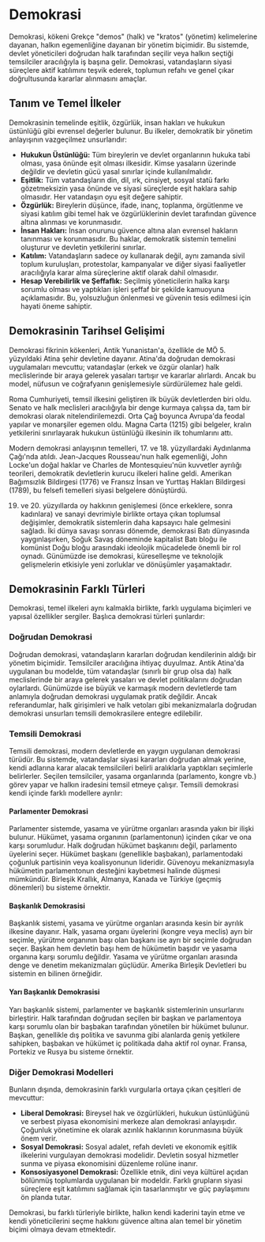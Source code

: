 ﻿# Demokrasi

Demokrasi, kökeni Grekçe "demos" (halk) ve "kratos" (yönetim) kelimelerine dayanan, halkın egemenliğine dayanan bir yönetim biçimidir. Bu sistemde, devlet yöneticileri doğrudan halk tarafından seçilir veya halkın seçtiği temsilciler aracılığıyla iş başına gelir. Demokrasi, vatandaşların siyasi süreçlere aktif katılımını teşvik ederek, toplumun refahı ve genel çıkar doğrultusunda kararlar alınmasını amaçlar.

## Tanım ve Temel İlkeler

Demokrasinin temelinde eşitlik, özgürlük, insan hakları ve hukukun üstünlüğü gibi evrensel değerler bulunur. Bu ilkeler, demokratik bir yönetim anlayışının vazgeçilmez unsurlarıdır:

*   **Hukukun Üstünlüğü:** Tüm bireylerin ve devlet organlarının hukuka tabi olması, yasa önünde eşit olması ilkesidir. Kimse yasaların üzerinde değildir ve devletin gücü yasal sınırlar içinde kullanılmalıdır.
*   **Eşitlik:** Tüm vatandaşların din, dil, ırk, cinsiyet, sosyal statü farkı gözetmeksizin yasa önünde ve siyasi süreçlerde eşit haklara sahip olmasıdır. Her vatandaşın oyu eşit değere sahiptir.
*   **Özgürlük:** Bireylerin düşünce, ifade, inanç, toplanma, örgütlenme ve siyasi katılım gibi temel hak ve özgürlüklerinin devlet tarafından güvence altına alınması ve korunmasıdır.
*   **İnsan Hakları:** İnsan onurunu güvence altına alan evrensel hakların tanınması ve korunmasıdır. Bu haklar, demokratik sistemin temelini oluşturur ve devletin yetkilerini sınırlar.
*   **Katılım:** Vatandaşların sadece oy kullanarak değil, aynı zamanda sivil toplum kuruluşları, protestolar, kampanyalar ve diğer siyasi faaliyetler aracılığıyla karar alma süreçlerine aktif olarak dahil olmasıdır.
*   **Hesap Verebilirlik ve Şeffaflık:** Seçilmiş yöneticilerin halka karşı sorumlu olması ve yaptıkları işleri şeffaf bir şekilde kamuoyuna açıklamasıdır. Bu, yolsuzluğun önlenmesi ve güvenin tesis edilmesi için hayati öneme sahiptir.

## Demokrasinin Tarihsel Gelişimi

Demokrasi fikrinin kökenleri, Antik Yunanistan'a, özellikle de MÖ 5. yüzyıldaki Atina şehir devletine dayanır. Atina'da doğrudan demokrasi uygulamaları mevcuttu; vatandaşlar (erkek ve özgür olanlar) halk meclislerinde bir araya gelerek yasaları tartışır ve kararlar alırlardı. Ancak bu model, nüfusun ve coğrafyanın genişlemesiyle sürdürülemez hale geldi.

Roma Cumhuriyeti, temsil ilkesini geliştiren ilk büyük devletlerden biri oldu. Senato ve halk meclisleri aracılığıyla bir denge kurmaya çalışsa da, tam bir demokrasi olarak nitelendirilemezdi. Orta Çağ boyunca Avrupa'da feodal yapılar ve monarşiler egemen oldu. Magna Carta (1215) gibi belgeler, kralın yetkilerini sınırlayarak hukukun üstünlüğü ilkesinin ilk tohumlarını attı.

Modern demokrasi anlayışının temelleri, 17. ve 18. yüzyıllardaki Aydınlanma Çağı'nda atıldı. Jean-Jacques Rousseau'nun halk egemenliği, John Locke'un doğal haklar ve Charles de Montesquieu'nün kuvvetler ayrılığı teorileri, demokratik devletlerin kurucu ilkeleri haline geldi. Amerikan Bağımsızlık Bildirgesi (1776) ve Fransız İnsan ve Yurttaş Hakları Bildirgesi (1789), bu felsefi temelleri siyasi belgelere dönüştürdü.

19. ve 20. yüzyıllarda oy hakkının genişlemesi (önce erkeklere, sonra kadınlara) ve sanayi devrimiyle birlikte ortaya çıkan toplumsal değişimler, demokratik sistemlerin daha kapsayıcı hale gelmesini sağladı. İki dünya savaşı sonrası dönemde, demokrasi Batı dünyasında yaygınlaşırken, Soğuk Savaş döneminde kapitalist Batı bloğu ile komünist Doğu bloğu arasındaki ideolojik mücadelede önemli bir rol oynadı. Günümüzde ise demokrasi, küreselleşme ve teknolojik gelişmelerin etkisiyle yeni zorluklar ve dönüşümler yaşamaktadır.

## Demokrasinin Farklı Türleri

Demokrasi, temel ilkeleri aynı kalmakla birlikte, farklı uygulama biçimleri ve yapısal özellikler sergiler. Başlıca demokrasi türleri şunlardır:

### Doğrudan Demokrasi

Doğrudan demokrasi, vatandaşların kararları doğrudan kendilerinin aldığı bir yönetim biçimidir. Temsilciler aracılığına ihtiyaç duyulmaz. Antik Atina'da uygulanan bu modelde, tüm vatandaşlar (sınırlı bir grup olsa da) halk meclislerinde bir araya gelerek yasaları ve devlet politikalarını doğrudan oylarlardı. Günümüzde ise büyük ve karmaşık modern devletlerde tam anlamıyla doğrudan demokrasi uygulamak pratik değildir. Ancak referandumlar, halk girişimleri ve halk vetoları gibi mekanizmalarla doğrudan demokrasi unsurları temsili demokrasilere entegre edilebilir.

### Temsili Demokrasi

Temsili demokrasi, modern devletlerde en yaygın uygulanan demokrasi türüdür. Bu sistemde, vatandaşlar siyasi kararları doğrudan almak yerine, kendi adlarına karar alacak temsilcileri belirli aralıklarla yaptıkları seçimlerle belirlerler. Seçilen temsilciler, yasama organlarında (parlamento, kongre vb.) görev yapar ve halkın iradesini temsil etmeye çalışır. Temsili demokrasi kendi içinde farklı modellere ayrılır:

#### Parlamenter Demokrasi

Parlamenter sistemde, yasama ve yürütme organları arasında yakın bir ilişki bulunur. Hükümet, yasama organının (parlamentonun) içinden çıkar ve ona karşı sorumludur. Halk doğrudan hükümet başkanını değil, parlamento üyelerini seçer. Hükümet başkanı (genellikle başbakan), parlamentodaki çoğunluk partisinin veya koalisyonunun lideridir. Güvenoyu mekanizmasıyla hükümetin parlamentonun desteğini kaybetmesi halinde düşmesi mümkündür. Birleşik Krallık, Almanya, Kanada ve Türkiye (geçmiş dönemleri) bu sisteme örnektir.

#### Başkanlık Demokrasisi

Başkanlık sistemi, yasama ve yürütme organları arasında kesin bir ayrılık ilkesine dayanır. Halk, yasama organı üyelerini (kongre veya meclis) ayrı bir seçimle, yürütme organının başı olan başkanı ise ayrı bir seçimle doğrudan seçer. Başkan hem devletin başı hem de hükümetin başıdır ve yasama organına karşı sorumlu değildir. Yasama ve yürütme organları arasında denge ve denetim mekanizmaları güçlüdür. Amerika Birleşik Devletleri bu sistemin en bilinen örneğidir.

#### Yarı Başkanlık Demokrasisi

Yarı başkanlık sistemi, parlamenter ve başkanlık sistemlerinin unsurlarını birleştirir. Halk tarafından doğrudan seçilen bir başkan ve parlamentoya karşı sorumlu olan bir başbakan tarafından yönetilen bir hükümet bulunur. Başkan, genellikle dış politika ve savunma gibi alanlarda geniş yetkilere sahipken, başbakan ve hükümet iç politikada daha aktif rol oynar. Fransa, Portekiz ve Rusya bu sisteme örnektir.

### Diğer Demokrasi Modelleri

Bunların dışında, demokrasinin farklı vurgularla ortaya çıkan çeşitleri de mevcuttur:

*   **Liberal Demokrasi:** Bireysel hak ve özgürlükleri, hukukun üstünlüğünü ve serbest piyasa ekonomisini merkeze alan demokrasi anlayışıdır. Çoğunluk yönetimine ek olarak azınlık haklarının korunmasına büyük önem verir.
*   **Sosyal Demokrasi:** Sosyal adalet, refah devleti ve ekonomik eşitlik ilkelerini vurgulayan demokrasi modelidir. Devletin sosyal hizmetler sunma ve piyasa ekonomisini düzenleme rolüne inanır.
*   **Konsosiyasyonel Demokrasi:** Özellikle etnik, dini veya kültürel açıdan bölünmüş toplumlarda uygulanan bir modeldir. Farklı grupların siyasi süreçlere eşit katılımını sağlamak için tasarlanmıştır ve güç paylaşımını ön planda tutar.

Demokrasi, bu farklı türleriyle birlikte, halkın kendi kaderini tayin etme ve kendi yöneticilerini seçme hakkını güvence altına alan temel bir yönetim biçimi olmaya devam etmektedir.


